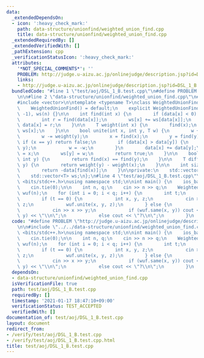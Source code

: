 ```yaml
---
data:
  _extendedDependsOn:
  - icon: ':heavy_check_mark:'
    path: data-structure/unionfind/weighted_union_find.cpp
    title: data-structure/unionfind/weighted_union_find.cpp
  _extendedRequiredBy: []
  _extendedVerifiedWith: []
  _pathExtension: cpp
  _verificationStatusIcon: ':heavy_check_mark:'
  attributes:
    '*NOT_SPECIAL_COMMENTS*': ''
    PROBLEM: http://judge.u-aizu.ac.jp/onlinejudge/description.jsp?id=DSL_1_B
    links:
    - http://judge.u-aizu.ac.jp/onlinejudge/description.jsp?id=DSL_1_B
  bundledCode: "#line 1 \"test/aoj/DSL_1_B.test.cpp\"\n#define PROBLEM \"http://judge.u-aizu.ac.jp/onlinejudge/description.jsp?id=DSL_1_B\"\
    \n\n#line 2 \"data-structure/unionfind/weighted_union_find.cpp\"\n#include <algorithm>\n\
    #include <vector>\n\ntemplate <typename T>\nclass WeightedUnionFind {\npublic:\n\
    \    WeightedUnionFind() = default;\n    explicit WeightedUnionFind(int n) : data(n,\
    \ -1), ws(n) {}\n\n    int find(int x) {\n        if (data[x] < 0) return x;\n\
    \        int r = find(data[x]);\n        ws[x] += ws[data[x]];\n        return\
    \ data[x] = r;\n    }\n\n    T weight(int x) {\n        find(x);\n        return\
    \ ws[x];\n    }\n\n    bool unite(int x, int y, T w) {\n        w += weight(x);\n\
    \        w -= weight(y);\n        x = find(x);\n        y = find(y);\n       \
    \ if (x == y) return false;\n        if (data[x] > data[y]) {\n            std::swap(x,\
    \ y);\n            w = -w;\n        }\n        data[x] += data[y];\n        data[y]\
    \ = x;\n        ws[y] = w;\n        return true;\n    }\n\n    bool same(int x,\
    \ int y) {\n        return find(x) == find(y);\n    }\n\n    T diff(int x, int\
    \ y) {\n        return weight(y) - weight(x);\n    }\n\n    int size(int x) {\n\
    \        return -data[find(x)];\n    }\n\nprivate:\n    std::vector<int> data;\n\
    \    std::vector<T> ws;\n};\n#line 4 \"test/aoj/DSL_1_B.test.cpp\"\n\n#include\
    \ <bits/stdc++.h>\nusing namespace std;\n\nint main() {\n    ios_base::sync_with_stdio(false);\n\
    \    cin.tie(0);\n\n    int n, q;\n    cin >> n >> q;\n    WeightedUnionFind<int>\
    \ wuf(n);\n    for (int i = 0; i < q; i++) {\n        int t;\n        cin >> t;\n\
    \        if (t == 0) {\n            int x, y, z;\n            cin >> x >> y >>\
    \ z;\n            wuf.unite(x, y, z);\n        } else {\n            int x, y;\n\
    \            cin >> x >> y;\n            if (wuf.same(x, y)) cout << wuf.diff(x,\
    \ y) << \"\\n\";\n            else cout << \"?\\n\";\n        }\n    }\n}\n"
  code: "#define PROBLEM \"http://judge.u-aizu.ac.jp/onlinejudge/description.jsp?id=DSL_1_B\"\
    \n\n#include \"../../data-structure/unionfind/weighted_union_find.cpp\"\n\n#include\
    \ <bits/stdc++.h>\nusing namespace std;\n\nint main() {\n    ios_base::sync_with_stdio(false);\n\
    \    cin.tie(0);\n\n    int n, q;\n    cin >> n >> q;\n    WeightedUnionFind<int>\
    \ wuf(n);\n    for (int i = 0; i < q; i++) {\n        int t;\n        cin >> t;\n\
    \        if (t == 0) {\n            int x, y, z;\n            cin >> x >> y >>\
    \ z;\n            wuf.unite(x, y, z);\n        } else {\n            int x, y;\n\
    \            cin >> x >> y;\n            if (wuf.same(x, y)) cout << wuf.diff(x,\
    \ y) << \"\\n\";\n            else cout << \"?\\n\";\n        }\n    }\n}\n"
  dependsOn:
  - data-structure/unionfind/weighted_union_find.cpp
  isVerificationFile: true
  path: test/aoj/DSL_1_B.test.cpp
  requiredBy: []
  timestamp: '2021-01-17 18:47:10+09:00'
  verificationStatus: TEST_ACCEPTED
  verifiedWith: []
documentation_of: test/aoj/DSL_1_B.test.cpp
layout: document
redirect_from:
- /verify/test/aoj/DSL_1_B.test.cpp
- /verify/test/aoj/DSL_1_B.test.cpp.html
title: test/aoj/DSL_1_B.test.cpp
---
```

